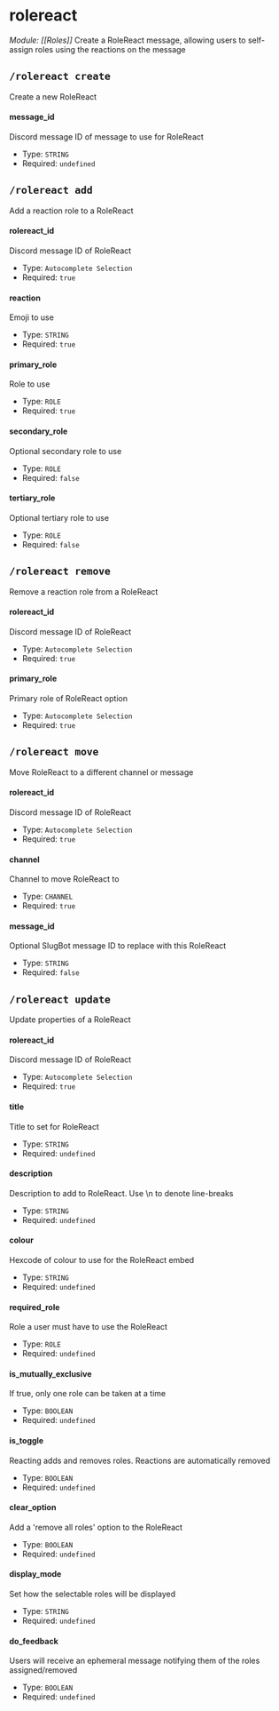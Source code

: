 # rolereact
*Module: [[Roles]]*
Create a RoleReact message, allowing users to self-assign roles using the reactions on the message
## `/rolereact create`
Create a new RoleReact
#### message_id
Discord message ID of message to use for RoleReact
- Type: `STRING`
- Required: `undefined`
## `/rolereact add`
Add a reaction role to a RoleReact
#### rolereact_id
Discord message ID of RoleReact
- Type: `Autocomplete Selection`
- Required: `true`
#### reaction
Emoji to use
- Type: `STRING`
- Required: `true`
#### primary_role
Role to use
- Type: `ROLE`
- Required: `true`
#### secondary_role
Optional secondary role to use
- Type: `ROLE`
- Required: `false`
#### tertiary_role
Optional tertiary role to use
- Type: `ROLE`
- Required: `false`
## `/rolereact remove`
Remove a reaction role from a RoleReact
#### rolereact_id
Discord message ID of RoleReact
- Type: `Autocomplete Selection`
- Required: `true`
#### primary_role
Primary role of RoleReact option
- Type: `Autocomplete Selection`
- Required: `true`
## `/rolereact move`
Move RoleReact to a different channel or message
#### rolereact_id
Discord message ID of RoleReact
- Type: `Autocomplete Selection`
- Required: `true`
#### channel
Channel to move RoleReact to
- Type: `CHANNEL`
- Required: `true`
#### message_id
Optional SlugBot message ID to replace with this RoleReact
- Type: `STRING`
- Required: `false`
## `/rolereact update`
Update properties of a RoleReact
#### rolereact_id
Discord message ID of RoleReact
- Type: `Autocomplete Selection`
- Required: `true`
#### title
Title to set for RoleReact
- Type: `STRING`
- Required: `undefined`
#### description
Description to add to RoleReact. Use \n to denote line-breaks
- Type: `STRING`
- Required: `undefined`
#### colour
Hexcode of colour to use for the RoleReact embed
- Type: `STRING`
- Required: `undefined`
#### required_role
Role a user must have to use the RoleReact
- Type: `ROLE`
- Required: `undefined`
#### is_mutually_exclusive
If true, only one role can be taken at a time
- Type: `BOOLEAN`
- Required: `undefined`
#### is_toggle
Reacting adds and removes roles. Reactions are automatically removed
- Type: `BOOLEAN`
- Required: `undefined`
#### clear_option
Add a 'remove all roles' option to the RoleReact
- Type: `BOOLEAN`
- Required: `undefined`
#### display_mode
Set how the selectable roles will be displayed
- Type: `STRING`
- Required: `undefined`
#### do_feedback
Users will receive an ephemeral message notifying them of the roles assigned/removed
- Type: `BOOLEAN`
- Required: `undefined`